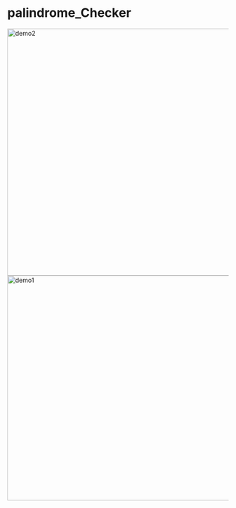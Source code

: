 # palindrome_Checker

<img width="563" alt="demo2" src="https://github.com/user-attachments/assets/95909368-2657-4b90-84b7-d93f769474d2" />
<img width="513" alt="demo1" src="https://github.com/user-attachments/assets/07ee5b1d-9a31-4498-8de4-85f02e271e04" />
